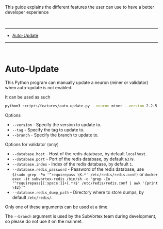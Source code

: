 This guide explains the different features the user can use to have a better developer experience

<br />

---

- [Auto-Update](#auto-update)

---

<br />

# Auto-Update

This Python program can manually update a neuron (miner or validator) when auto-update is not enabled.

It can be used as such

```bash
python3 scripts/features/auto_update.py --neuron miner --version 2.2.5
```

Options

- `--version` - Specify the version to update to.
- `--tag` - Specify the tag to update to.
- `--branch` - Specify the branch to update to.

Options for validator (only)

- `--database.host` - Host of the redis database, by default `localhost`.
- `--database.port` - Port of the redis database, by default `6379`.
- `--database.index` - Index of the redis database, by default `1`.
- `--database.redis_password` - Password of the redis database, use `$(sudo grep -Po '^requirepass \K.*' /etc/redis/redis.conf)` or `docker exec -it subvortex-redis /bin/sh -c "grep -Eo '^requirepass[[:space:]]+(.*)$' /etc/redis/redis.conf | awk '{print \$2}'"`
- `--database.redis_dump_path` - Directory where to store dumps, by default `/etc/redis/`.

Only one of these arguments can be used at a time.

The `--branch` argument is used by the SubVortex team during development, so please do not use it on the mainnet.
